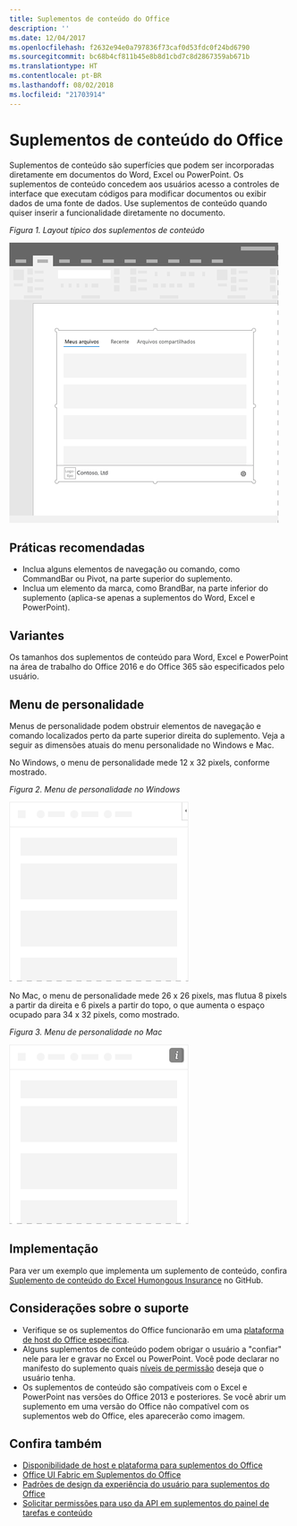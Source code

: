 ```yaml
---
title: Suplementos de conteúdo do Office
description: ''
ms.date: 12/04/2017
ms.openlocfilehash: f2632e94e0a797836f73caf0d53fdc0f24bd6790
ms.sourcegitcommit: bc68b4cf811b45e8b8d1cbd7c8d2867359ab671b
ms.translationtype: HT
ms.contentlocale: pt-BR
ms.lasthandoff: 08/02/2018
ms.locfileid: "21703914"
---
```

# <a name="content-office-add-ins"></a>Suplementos de conteúdo do Office

Suplementos de conteúdo são superfícies que podem ser incorporadas diretamente em documentos do Word, Excel ou PowerPoint. Os suplementos de conteúdo concedem aos usuários acesso a controles de interface que executam códigos para modificar documentos ou exibir dados de uma fonte de dados. Use suplementos de conteúdo quando quiser inserir a funcionalidade diretamente no documento.  

*Figura 1. Layout típico dos suplementos de conteúdo*

![Imagem de exemplo exibindo um layout típico de suplementos de conteúdo.](../images/overview-with-app-content.png)

## <a name="best-practices"></a>Práticas recomendadas

- Inclua alguns elementos de navegação ou comando, como CommandBar ou Pivot, na parte superior do suplemento.
- Inclua um elemento da marca, como BrandBar, na parte inferior do suplemento (aplica-se apenas a suplementos do Word, Excel e PowerPoint).

## <a name="variants"></a>Variantes

Os tamanhos dos suplementos de conteúdo para Word, Excel e PowerPoint na área de trabalho do Office 2016 e do Office 365 são especificados pelo usuário.

## <a name="personality-menu"></a>Menu de personalidade

Menus de personalidade podem obstruir elementos de navegação e comando localizados perto da parte superior direita do suplemento. Veja a seguir as dimensões atuais do menu personalidade no Windows e Mac.

No Windows, o menu de personalidade mede 12 x 32 pixels, conforme mostrado.

*Figura 2. Menu de personalidade no Windows* 

![Imagem mostrando o menu do personalidade na área de trabalho do Windows](../images/personality-menu-win.png)


No Mac, o menu de personalidade mede 26 x 26 pixels, mas flutua 8 pixels a partir da direita e 6 pixels a partir do topo, o que aumenta o espaço ocupado para 34 x 32 pixels, como mostrado.

*Figura 3. Menu de personalidade no Mac*

![Imagem mostrando o menu de personalidade na área de trabalho do Mac](../images/personality-menu-mac.png)

## <a name="implementation"></a>Implementação

Para ver um exemplo que implementa um suplemento de conteúdo, confira [Suplemento de conteúdo do Excel Humongous Insurance](https://github.com/OfficeDev/Excel-Content-Add-in-Humongous-Insurance) no GitHub.

## <a name="support-considerations"></a>Considerações sobre o suporte
- Verifique se os suplementos do Office funcionarão em uma [plataforma de host do Office específica](https://docs.microsoft.com/office/dev/add-ins/overview/office-add-in-availability). 
- Alguns suplementos de conteúdo podem obrigar o usuário a "confiar" nele para ler e gravar no Excel ou PowerPoint. Você pode declarar no manifesto do suplemento quais [níveis de permissão](https://docs.microsoft.com/office/dev/add-ins/develop/requesting-permissions-for-api-use-in-content-and-task-pane-add-ins) deseja que o usuário tenha.  
- Os suplementos de conteúdo são compatíveis com o Excel e PowerPoint nas versões do Office 2013 e posteriores. Se você abrir um suplemento em uma versão do Office não compatível com os suplementos web do Office, eles aparecerão como imagem.

## <a name="see-also"></a>Confira também
- [Disponibilidade de host e plataforma para suplementos do Office](https://docs.microsoft.com/office/dev/add-ins/overview/office-add-in-availability)
- [Office UI Fabric em Suplementos do Office](https://docs.microsoft.com/office/dev/add-ins/design/office-ui-fabric) 
- [Padrões de design da experiência do usuário para suplementos do Office](https://docs.microsoft.com/office/dev/add-ins/design/ux-design-pattern-templates)
- [Solicitar permissões para uso da API em suplementos do painel de tarefas e conteúdo](https://docs.microsoft.com/office/dev/add-ins/develop/requesting-permissions-for-api-use-in-content-and-task-pane-add-ins)
